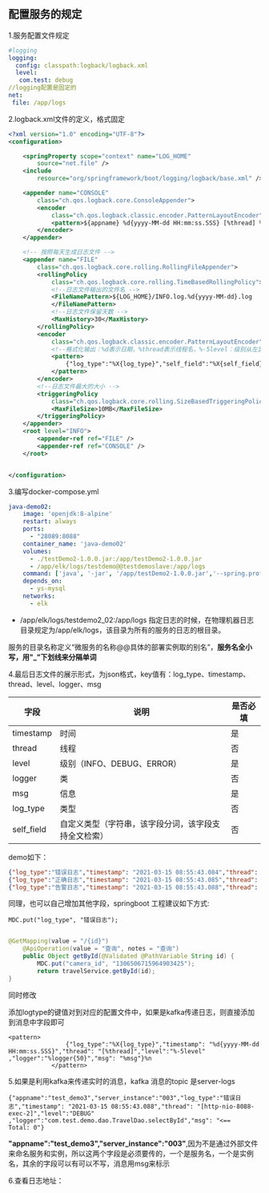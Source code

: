 ## 配置服务的规定

1.服务配置文件规定

```yml
#logging
logging:
  config: classpath:logback/logback.xml  
  level:
   com.test: debug
//logging配置是固定的
net:
 file: /app/logs
```

2.logback.xml文件的定义，格式固定

```xml
<?xml version="1.0" encoding="UTF-8"?>
<configuration>

	<springProperty scope="context" name="LOG_HOME"
		source="net.file" />
	<include
		resource="org/springframework/boot/logging/logback/base.xml" />

	<appender name="CONSOLE"
		class="ch.qos.logback.core.ConsoleAppender">
		<encoder
			class="ch.qos.logback.classic.encoder.PatternLayoutEncoder">
			<pattern>${appname} %d{yyyy-MM-dd HH:mm:ss.SSS} [%thread] %-5level %logger{50} - %msg%n</pattern>
		</encoder>
	</appender>

	<!-- 按照每天生成日志文件 -->
	<appender name="FILE"
		class="ch.qos.logback.core.rolling.RollingFileAppender">
		<rollingPolicy
			class="ch.qos.logback.core.rolling.TimeBasedRollingPolicy">
			<!--日志文件输出的文件名 -->
			<FileNamePattern>${LOG_HOME}/INFO.log.%d{yyyy-MM-dd}.log
			</FileNamePattern>
			<!--日志文件保留天数 -->
			<MaxHistory>30</MaxHistory>
		</rollingPolicy>
		<encoder
			class="ch.qos.logback.classic.encoder.PatternLayoutEncoder">
			<!--格式化输出：%d表示日期，%thread表示线程名，%-5level：级别从左显示5个字符宽度%msg：日志消息，%n是换行符 -->
			<pattern>
				{"log_type":"%X{log_type}","self_field":"%X{self_field}","timestamp": "%d{yyyy-MM-dd HH:mm:ss.SSS}","thread": "[%thread]","level":"%-5level" ,"logger":"%logger{50}","msg": "%msg"}%n
			</pattern>
		</encoder>
		<!--日志文件最大的大小 -->
		<triggeringPolicy
			class="ch.qos.logback.core.rolling.SizeBasedTriggeringPolicy">
			<MaxFileSize>10MB</MaxFileSize>
		</triggeringPolicy>
	</appender>
	<root level="INFO">
		<appender-ref ref="FILE" />
		<appender-ref ref="CONSOLE" />
	</root>


</configuration>
```

3.编写docker-compose.yml

```yml
java-demo02:
    image: 'openjdk:8-alpine'
    restart: always
    ports:
      - "28089:8088"
    container_name: 'java-demo02' 
    volumes:
      - ./testDemo2-1.0.0.jar:/app/testDemo2-1.0.0.jar
      - /app/elk/logs/testdemo@@testdemoslave:/app/logs
    command: ['java', '-jar', '/app/testDemo2-1.0.0.jar','--spring.profiles.active=dev']
    depends_on:
      - ys-mysql
    networks:
      - elk
```

- /app/elk/logs/testdemo2_02:/app/logs  指定日志的时候，在物理机器日志目录规定为/app/elk/logs，该目录为所有的服务的日志的根目录。

服务的目录名称定义“微服务的名称@@具体的部署实例取的别名”，**服务名全小写，用"_"下划线来分隔单词**

4.最后日志文件的展示形式，为json格式，key值有：log_type、timestamp、thread、level、logger、msg

| 字段       | 说明                                                 | 是否必填 |
| ---------- | ---------------------------------------------------- | -------- |
| timestamp  | 时间                                                 | 是       |
| thread     | 线程                                                 | 否       |
| level      | 级别（INFO、DEBUG、ERROR）                           | 是       |
| logger     | 类                                                   | 否       |
| msg        | 信息                                                 | 是       |
| log_type   | 类型                                                 | 否       |
| self_field | 自定义类型（字符串，该字段分词，该字段支持全文检索） | 否       |

demo如下：

```json
{"log_type":"错误日志","timestamp": "2021-03-15 08:55:43.084","thread": "[http-nio-8088-exec-2]","level":"DEBUG" ,"logger":"com.test.demo.dao.TravelDao.selectById","msg": "==>  Preparing: SELECT id,group_name,start,destination,content FROM travel WHERE id=? "}
{"log_type":"正确日志","timestamp": "2021-03-15 08:55:43.085","thread": "[http-nio-8088-exec-2]","level":"DEBUG" ,"logger":"com.test.demo.dao.TravelDao.selectById","msg": "==> Parameters: 1364469721742798850(String)"}
{"log_type":"告警日志","timestamp": "2021-03-15 08:55:43.088","thread": "[http-nio-8088-exec-2]","level":"DEBUG" ,"logger":"com.test.demo.dao.TravelDao.selectById","msg": "<==      Total: 0"}
```

同理，也可以自己增加其他字段，springboot 工程建议如下方式:

```
MDC.put("log_type", "错误日志");
```

```java

@GetMapping(value = "/{id}")
	@ApiOperation(value = "查询", notes = "查询")
	public Object getById(@Validated @PathVariable String id) {
	    MDC.put("camera_id", "1306506715964903425");
		return travelService.getById(id);
}
```

同时修改

添加logtype的键值对到对应的配置文件中，如果是kafka传递日志，则直接添加到消息中字段即可

```
<pattern>
				{"log_type":"%X{log_type}","timestamp": "%d{yyyy-MM-dd HH:mm:ss.SSS}","thread": "[%thread]","level":"%-5level" ,"logger":"%logger{50}","msg": "%msg"}%n
			</pattern>
```

5.如果是利用kafka来传递实时的消息，kafka 消息的topic 是server-logs

```
{"appname":"test_demo3","server_instance":"003","log_type":"错误日志","timestamp": "2021-03-15 08:55:43.088","thread": "[http-nio-8088-exec-2]","level":"DEBUG" ,"logger":"com.test.demo.dao.TravelDao.selectById","msg": "<==      Total: 0"}
```

**"appname":"test_demo3","server_instance":"003"**,因为不是通过外部文件来命名服务和实例，所以这两个字段是必须要传的，一个是服务名，一个是实例名，其余的字段可以有可以不写，消息用msg来标示

6.查看日志地址：

[kibana界面]: http://172.18.8.172:5601/app/kibana#/discover?_g=()&amp;_a=(columns:!(_source),index:&#39;27c5d800-87c0-11eb-81bf-33024443ec01&#39;,interval:auto,query:(language:kuery,query:&#39;&#39;),sort:!(&#39;@timestamp&#39;,desc))

